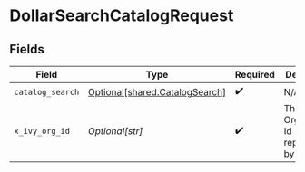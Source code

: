 # DollarSearchCatalogRequest


## Fields

| Field                                                                      | Type                                                                       | Required                                                                   | Description                                                                |
| -------------------------------------------------------------------------- | -------------------------------------------------------------------------- | -------------------------------------------------------------------------- | -------------------------------------------------------------------------- |
| `catalog_search`                                                           | [Optional[shared.CatalogSearch]](undefined/models/shared/catalogsearch.md) | :heavy_check_mark:                                                         | N/A                                                                        |
| `x_ivy_org_id`                                                             | *Optional[str]*                                                            | :heavy_check_mark:                                                         | The target Organization Id represented by the caller                       |